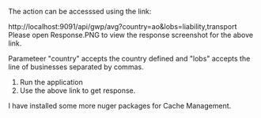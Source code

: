 The action can be accesssed using  the link: 

http://localhost:9091/api/gwp/avg?country=ao&lobs=liability,transport
Please open Response.PNG to view the response screenshot for the above link.

Parameteer "country" accepts the country defined and "lobs" accepts the line of businesses separated by commas.
1. Run the application
2. Use the above link to get response.

I have installed some more nuger packages for Cache Management.

